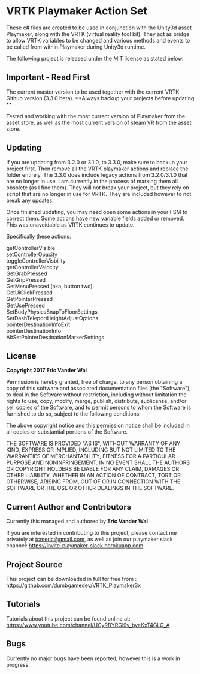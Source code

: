 # VRTK Playmaker Action Set

These c# files are created to be used in conjunction with the Unity3d asset Playmaker, along with the VRTK (virtual reality tool kit). They act as bridge to allow VRTK variables to be changed and various methods and events to be called from within Playmaker during Unity3d runtime.

The following project is released under the MIT license as stated below. 

## Important - Read First

The current master version to be used together with the current VRTK Github version (3.3.0 beta). **Always backup your projects before updating **   

Tested and working with the most current version of Playmaker from the asset store, as well as the most current version of steam VR from the asset store.

## Updating

If you are updating from 3.2.0 or 3.1.0, to 3.3.0, make sure to backup your project first. Then remove all the VRTK playmaker actions and replace the folder entirely. The 3.3.0 does include legacy actions from 3.2.0/3.1.0 that are no longer in use. I am currently in the process of marking them all obsolete (as I find them). They will not break your project, but they rely on script that are no longer in use for VRTK. They are included however to not break any updates.

Once finished updating, you may need open some actions in your FSM to correct them. Some actions have new variable fields added or removed. This was unavoidable as VRTK continues to update.

Specifically these actions:

getControllerVisible  
setControllerOpacity  
toggleControllerVisbility  
getControllerVelocity  
GetGrabPressed  
GetGripPressed  
GetMenuPressed (aka, button two).  
GetUiClickPressed  
GetPointerPressed  
GetUsePressed  
SetBodyPhysicsSnapToFloorSettings  
SetDashTeleportHeightAdjustOptions  
pointerDestinationInfoExit  
pointerDestinationInfo  
AltSetPointerDestinationMarkerSettings  


## License

**Copyright 2017 Eric Vander Wal**

Permission is hereby granted, free of charge, to any person obtaining a copy of this software and associated documentation files (the "Software"), to deal in the Software without restriction, including without limitation the rights to use, copy, modify, merge, publish, distribute, sublicense, and/or sell copies of the Software, and to permit persons to whom the Software is furnished to do so, subject to the following conditions:

The above copyright notice and this permission notice shall be included in all copies or substantial portions of the Software.

THE SOFTWARE IS PROVIDED "AS IS", WITHOUT WARRANTY OF ANY KIND, EXPRESS OR IMPLIED, INCLUDING BUT NOT LIMITED TO THE WARRANTIES OF MERCHANTABILITY, FITNESS FOR A PARTICULAR PURPOSE AND NONINFRINGEMENT. IN NO EVENT SHALL THE AUTHORS OR COPYRIGHT HOLDERS BE LIABLE FOR ANY CLAIM, DAMAGES OR OTHER LIABILITY, WHETHER IN AN ACTION OF CONTRACT, TORT OR OTHERWISE, ARISING FROM, OUT OF OR IN CONNECTION WITH THE SOFTWARE OR THE USE OR OTHER DEALINGS IN THE SOFTWARE.

## Current Author and Contributors

Currently this managed and authored by **Eric Vander Wal**

If you are interested in contributing to this project, please contact me privately at tcmeric@gmail.com, as well as join our playmaker slack channel: https://invite-playmaker-slack.herokuapp.com

## Project Source

This project can be downloaded in full for free from : https://github.com/dumbgamedev/VRTK_Playmaker3x

## Tutorials

Tutorials about this project can be found online at: https://www.youtube.com/channel/UCyRBYRGl9v_byeKxT4GLG_A

## Bugs

Currently no major bugs have been reported, however this is a work in progress.
